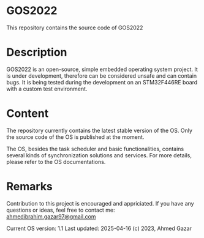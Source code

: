 # GOS2022
This repository contains the source code of GOS2022

# Description
GOS2022 is an open-source, simple embedded operating system project.
It is under development, therefore can be considered unsafe and can contain bugs.
It is being tested during the development on an STM32F446RE board with
a custom test environment.

# Content
The repository currently contains the latest stable version of the OS.
Only the source code of the OS is published at the moment.

The OS, besides the task scheduler and basic functionalities, contains
several kinds of synchronization solutions and services. For more details, please refer
to the OS documentations.

# Remarks
Contribution to this project is encouraged and appriciated.
If you have any questions or ideas, feel free to contact me: ahmedibrahim.gazar97@gmail.com

Current OS version: 1.1
Last updated: 2025-04-16
(c) 2023, Ahmed Gazar